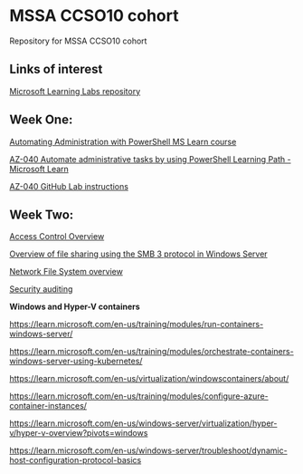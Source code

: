 # MSSA CCSO10 cohort
Repository for MSSA CCSO10 cohort

## Links of interest

[Microsoft Learning Labs repository](https://github.com/orgs/MicrosoftLearning/repositories)

## **Week One**:

[Automating Administration with PowerShell MS Learn course](https://learn.microsoft.com/en-us/training/courses/az-040t00)

[AZ-040 Automate administrative tasks by using PowerShell Learning Path - Microsoft Learn](https://learn.microsoft.com/en-us/training/paths/powershell/)

[AZ-040 GitHub Lab instructions](https://github.com/MicrosoftLearning/AZ-040T00-Automating-Administration-with-PowerShell)


## **Week Two**:

[Access Control Overview](https://docs.microsoft.com/windows/security/identity-protection/access-control/access-control)

[Overview of file sharing using the SMB 3 protocol in Windows Server](https://docs.microsoft.com/windows-server/storage/file-server/file-server-smb-overview)

[Network File System overview](https://docs.microsoft.com/windows-server/storage/nfs/nfs-overview)

[Security auditing](https://docs.microsoft.com/windows/security/threat-protection/auditing/security-auditing-overview)

**Windows and Hyper-V containers**

https://learn.microsoft.com/en-us/training/modules/run-containers-windows-server/

https://learn.microsoft.com/en-us/training/modules/orchestrate-containers-windows-server-using-kubernetes/

https://learn.microsoft.com/en-us/virtualization/windowscontainers/about/

https://learn.microsoft.com/en-us/training/modules/configure-azure-container-instances/

https://learn.microsoft.com/en-us/windows-server/virtualization/hyper-v/hyper-v-overview?pivots=windows

https://learn.microsoft.com/en-us/windows-server/troubleshoot/dynamic-host-configuration-protocol-basics
